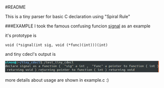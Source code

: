 #README

This is a tiny parser for basic C declaration using "Spiral Rule"

###EXAMPLE
I took the famous confusing funcion [signal](http://linux.die.net/man/2/signal) as an example

it's prototype is 

    void (*signal(int sig, void (*func)(int)))(int)
    
and tiny cdecl's output is

![Alt text](./example_output.png)

more details about usage are shown in example.c  :)
